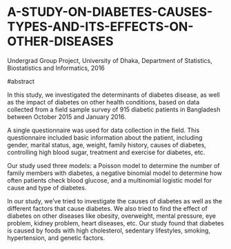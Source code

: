 # A-STUDY-ON-DIABETES-CAUSES-TYPES-AND-ITS-EFFECTS-ON-OTHER-DISEASES

Undergrad Group Project,
University of Dhaka, Department of Statistics, Biostatistics and Informatics, 2016

#abstract

In this study, we investigated the determinants of diabetes disease, as well as the impact of diabetes on other health conditions, based on data collected from a field sample survey of 915 diabetic patients in Bangladesh between October 2015 and January 2016.

A single questionnaire was used for data collection in the field. This questionnaire included basic information about the patient, including gender, marital status, age, weight, family history, causes of diabetes, controlling high blood sugar, treatment and exercise for diabetes, etc.

Our study used three models: a Poisson model to determine the number of family members with diabetes, a negative binomial model to determine how often patients check blood glucose, and a multinomial logistic model for cause and type of diabetes.

In our study, we’ve tried to investigate the causes of diabetes as well as the different factors that cause diabetes. We also tried to find the effect of diabetes on other diseases like obesity, overweight, mental pressure, eye problem, kidney problem, heart diseases, etc. Our study found that diabetes is caused by foods with high cholesterol, sedentary lifestyles, smoking, hypertension, and genetic factors.
 

